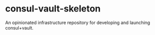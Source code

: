 # consul-vault-skeleton
An opinionated infrastructure repository for developing and launching consul+vault.
